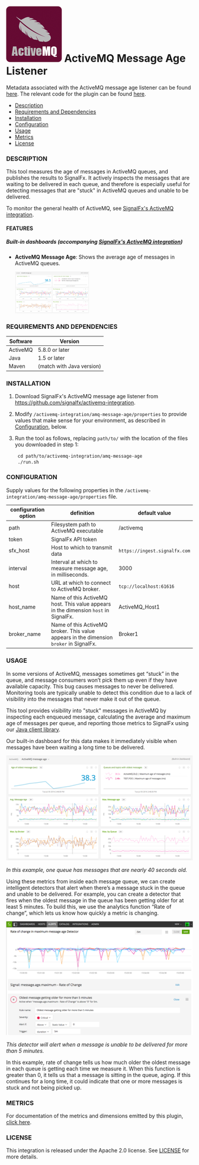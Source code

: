# ![](./img/integrations_activemq.png) ActiveMQ Message Age Listener

Metadata associated with the ActiveMQ message age listener can be found [here](https://github.com/signalfx/integrations/tree/release/amq-message-age). The relevant code for the plugin can be found [here](https://github.com/signalfx/activemq-integration).

- [Description](#description)
- [Requirements and Dependencies](#requirements-and-dependencies)
- [Installation](#installation)
- [Configuration](#configuration)
- [Usage](#usage)
- [Metrics](#metrics)
- [License](#license)

### DESCRIPTION

This tool measures the age of messages in ActiveMQ queues, and publishes the results to SignalFx. It actively inspects the messages that are waiting to be delivered in each queue, and therefore is especially useful for detecting messages that are "stuck" in ActiveMQ queues and unable to be delivered.

To monitor the general health of ActiveMQ, see [SignalFx's ActiveMQ integration](https://github.com/signalfx/integrations/tree/master/collectd-activemq)[](sfx_link:collectd-activemq).

#### FEATURES

##### Built-in dashboards (accompanying [SignalFx's ActiveMQ integration](https://github.com/signalfx/integrations/tree/master/collectd-activemq)[](sfx_link:collectd-activemq))

- **ActiveMQ Message Age**: Shows the average age of messages in ActiveMQ queues.

  [<img src='./img/dashboard_activemq_messageage.png' width=200px>](./img/dashboard_activemq_messageage.png)

### REQUIREMENTS AND DEPENDENCIES

| Software  | Version        |
|-----------|----------------|
| ActiveMQ  | 5.8.0 or later |
| Java | 1.5 or later |
| Maven | (match with Java version) |

### INSTALLATION

1. Download SignalFx's ActiveMQ message age listener from <a target="_blank" href="https://github.com/signalfx/activemq-integration">https://github.com/signalfx/activemq-integration</a>.

2. Modify `/activemq-integration/amq-message-age/properties` to provide values that make sense for your environment, as described in [Configuration](#configuration), below.

3. Run the tool as follows, replacing `path/to/` with the location of the files you downloaded in step 1:

        cd path/to/activemq-integration/amq-message-age
        ./run.sh


### CONFIGURATION

Supply values for the following properties in the `/activemq-integration/amq-message-age/properties` file.

| configuration option | definition | default value |
| ---------------------|------------|---------------|
| path | Filesystem path to ActiveMQ executable | <Path-To-ActiveMQ-Executable>/activemq |
| token | SignalFx API token | <SignalFX-API-TOKEN> |
| sfx\_host | Host to which to transmit data | `https://ingest.signalfx.com` |
| interval | Interval at which to measure message age, in milliseconds. | 3000 |
| host | URL at which to connect to ActiveMQ broker. | `tcp://localhost:61616` |
| host\_name | Name of this ActiveMQ host. This value appears in the dimension `host` in SignalFx. | ActiveMQ_Host1 |
| broker\_name | Name of this ActiveMQ broker. This value appears in the dimension `broker` in SignalFx. | Broker1 |

### USAGE

In some versions of ActiveMQ, messages sometimes get “stuck” in the queue, and message consumers won’t pick them up even if they have available capacity. This bug causes messages to never be delivered. Monitoring tools are typically unable to detect this condition due to a lack of visibility into the messages that never make it out of the queue.

This tool provides visibility into "stuck" messages in ActiveMQ by inspecting each enqueued message, calculating the average and maximum age of messages per queue, and reporting those metrics to SignalFx using our <a target="_blank" href="https://github.com/signalfx/integrations/tree/master/lib-java">Java client library</a>.

Our built-in dashboard for this data makes it immediately visible when messages have been waiting a long time to be delivered.

![](./img/dashboard_activemq_messageage.png)

*In this example, one queue has messages that are nearly 40 seconds old.*

Using these metrics from inside each message queue, we can create intelligent detectors that alert when there’s a message stuck in the queue and unable to be delivered. For example, you can create a detector that fires when the oldest message in the queue has been getting older for at least 5 minutes. To build this, we use the analytics function “Rate of change”, which lets us know how quickly a metric is changing.

![](./img/detector_activemq_messageage.png)

*This detector will alert when a message is unable to be delivered for more than 5 minutes.*

In this example, rate of change tells us how much older the oldest message in each queue is getting each time we measure it. When this function is greater than 0, it tells us that a message is sitting in the queue, aging. If this continues for a long time, it could indicate that one or more messages is stuck and not being picked up.

### METRICS

For documentation of the metrics and dimensions emitted by this plugin, [click here](./docs).

### LICENSE

This integration is released under the Apache 2.0 license. See [LICENSE](./LICENSE) for more details.
